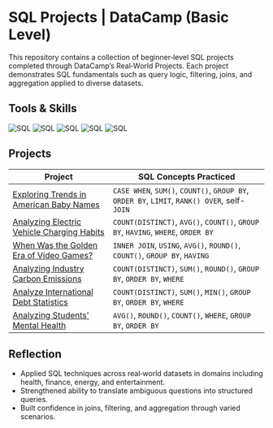 # SQL Projects | DataCamp (Basic Level)

This repository contains a collection of beginner‑level SQL projects completed through DataCamp’s Real‑World Projects. Each project demonstrates SQL fundamentals such as query logic, filtering, joins, and aggregation applied to diverse datasets.

## Tools & Skills

![SQL](https://img.shields.io/badge/SQL-Query%20Logic-%233298DA)
![SQL](https://img.shields.io/badge/SQL-JOINs-%233298DA)
![SQL](https://img.shields.io/badge/SQL-Aggregation-%233298DA)
![SQL](https://img.shields.io/badge/SQL-Data%20Exploration-%233298DA)
![SQL](https://img.shields.io/badge/SQL-Relational%20Database-%233298DA)

## Projects

| Project | SQL Concepts Practiced |
| --- | --- |
| [Exploring Trends in American Baby Names](/american-baby-names-trends/notebook.ipynb) | `CASE WHEN`, `SUM()`, `COUNT()`, `GROUP BY`, `ORDER BY`, `LIMIT`, `RANK() OVER`, self-`JOIN` |
| [Analyzing Electric Vehicle Charging Habits](/electric-vehicle-charging-habits/notebook.ipynb) | `COUNT(DISTINCT)`, `AVG()`, `COUNT()`, `GROUP BY`, `HAVING`, `WHERE`, `ORDER BY` |
| [When Was the Golden Era of Video Games?](/golden-era-of-video-games/notebook.ipynb) | `INNER JOIN`, `USING`, `AVG()`, `ROUND()`, `COUNT()`, `GROUP BY`, `HAVING` |
| [Analyzing Industry Carbon Emissions](/industry-carbon-emissions/notebook.ipynb) | `COUNT(DISTINCT)`, `SUM()`, `ROUND()`, `GROUP BY`, `ORDER BY`, `WHERE` |
| [Analyze International Debt Statistics](/international-debt-statistics/notebook.ipynb) | `COUNT(DISTINCT)`, `SUM()`, `MIN()`, `GROUP BY`, `ORDER BY`, `WHERE` |
| [Analyzing Students' Mental Health](/student-mental-health/notebook.ipynb) | `AVG()`, `ROUND()`, `COUNT()`, `WHERE`, `GROUP BY`, `ORDER BY` |

## Reflection

- Applied SQL techniques across real‑world datasets in domains including health, finance, energy, and entertainment.
- Strengthened ability to translate ambiguous questions into structured queries.
- Built confidence in joins, filtering, and aggregation through varied scenarios.
